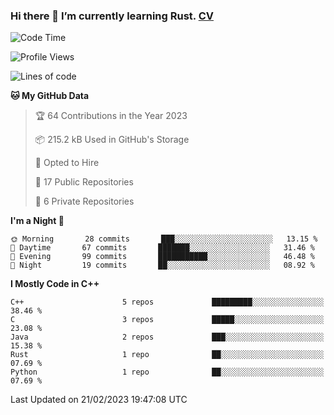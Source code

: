 ### Hi there 👋 I’m currently learning Rust. [CV](https://jhzhu.xyz/CV.pdf)

<!--START_SECTION:waka-->
![Code Time](http://img.shields.io/badge/Code%20Time-0%20secs-blue)

![Profile Views](http://img.shields.io/badge/Profile%20Views-37-blue)

![Lines of code](https://img.shields.io/badge/From%20Hello%20World%20I%27ve%20Written-67%20Thousand%20lines%20of%20code-blue)

**🐱 My GitHub Data** 

> 🏆 64 Contributions in the Year 2023
 > 
> 📦 215.2 kB Used in GitHub's Storage 
 > 
> 💼 Opted to Hire
 > 
> 📜 17 Public Repositories 
 > 
> 🔑 6 Private Repositories  
 > 
**I'm a Night 🦉** 

```text
🌞 Morning       28 commits       ███░░░░░░░░░░░░░░░░░░░░░░   13.15 % 
🌆 Daytime       67 commits       ███████░░░░░░░░░░░░░░░░░░   31.46 % 
🌃 Evening       99 commits       ███████████░░░░░░░░░░░░░░   46.48 % 
🌙 Night         19 commits       ██░░░░░░░░░░░░░░░░░░░░░░░   08.92 % 

```


**I Mostly Code in C++** 

```text
C++                      5 repos             █████████░░░░░░░░░░░░░░░░   38.46 % 
C                        3 repos             █████░░░░░░░░░░░░░░░░░░░░   23.08 % 
Java                     2 repos             ███░░░░░░░░░░░░░░░░░░░░░░   15.38 % 
Rust                     1 repo              ██░░░░░░░░░░░░░░░░░░░░░░░   07.69 % 
Python                   1 repo              ██░░░░░░░░░░░░░░░░░░░░░░░   07.69 % 

```



 Last Updated on 21/02/2023 19:47:08 UTC
<!--END_SECTION:waka-->
<!--
**daniel-junhui/daniel-junhui** is a ✨ _special_ ✨ repository because its `README.md` (this file) appears on your GitHub profile.

Here are some ideas to get you started:

- 🔭 I’m currently working on ...
- 🌱 I’m currently learning ...
- 👯 I’m looking to collaborate on ...
- 🤔 I’m looking for help with ...
- 💬 Ask me about ...
- 📫 How to reach me: ...
- 😄 Pronouns: ...
- ⚡ Fun fact: ...
-->
